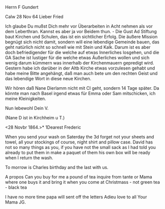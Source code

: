 Herrn F Gundert

 Calw 28 Nov 64
Lieber Fried

Ich glaube Du mußst Dich mehr vor Überarbeiten in Acht nehmen als vor dem Leberthran. Kannst es aber ja vor Beidem thun. - Die Gust Ad Stiftung baut Kirchen und Schulen, das ist ein sichtlicher Erfolg. Die äußere Mission begnügt sich nicht damit, sondern will eine lebendige Gemeinde bauen, das geht natürlich nicht so schnell wie mit Stein und Kalk. Darum ist es aber doch befriedigender für die welche auf etwas Innerliches losgehen, und die GA Sache ist lustiger für die welche etwas Äußerliches wollen und sich wenig darum kümmern was innerhalb der Kirchenmauern gepredigt wird. Gestern habe ich darüber in der Altb Kirche etwas vorzulesen gehabt und habe meine Bitte angehängt, daß man auch bete um den rechten Geist und das lebendige Wort in diese neue Kirchen.

Wir hören daß Nane Dierlamm nicht mit CI geht, sondern 14 Tage später. Da könnte man nach Basel irgend etwas für Emma oder Sam mitschicken, ich meine Kleinigkeiten.

 Nun lebewohl Dein V.

(Nane D ist in Kirchheim u T.)



 <28 Novbr 1864.>*
1Dearest Frederic

When you send your wash on Saterday the 3d forget not your sheets and towel, all your stockings of course, night shirt and pillow case. David has not so many things as you, if you have not the small sack as I had told you already to put them in make a paquet of them his own box will be ready when I return the wash.

To morrow is Charles birthday and the last with us.

A propos Can you buy for me a pound of tea inquire from tante or Mama where one buys it and bring it when you come at Christmass - not green tea - black tea

I have no more time papa will sent off the letters Adieu love to all  Your Mama JG.
